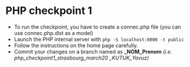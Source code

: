 # PHP checkpoint 1

* To run the checkpoint, you have to create a connec.php file 
(you can use connec.php.dist as a model)
* Launch the PHP internal server with `php -S localhost:8000 -t public`
* Follow the instructions on the home page carefully.
* Commit your changes on a branch named as **_NOM_Prenom** *(i.e. php_checkpoint1_strasbourg_march20
_KUTUK_Yavuz)*
